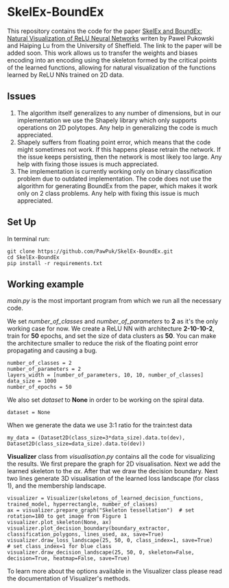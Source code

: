 # SkelEx-BoundEx
This repository contains the code for the paper [SkelEx and BoundEx: Natural Visualization of ReLU Neural Networks](https://arxiv.org/abs/2305.05562) 
writen by Pawel Pukowski and Haiping Lu from the University of Sheffield. The link to the paper will be added soon. 
This work allows us to transfer the weights and biases encoding into an encoding using the skeleton formed by the 
critical points of the learned functions, allowing for natural visualization of the functions learned by ReLU NNs
trained on 2D data. 

## Issues

1. The algorithm itself generalizes to any number of dimensions, but in our implementation we use the Shapely library 
which only supports operations on 2D polytopes. Any help in generalizing the code is much appreciated.
2. Shapely suffers from floating point error, which means that the code might sometimes not work. If this happens please
retrain the network. If the issue keeps persisting, then the network is most likely too large. Any help with fixing
those issues is much appreciated.
3. The implementation is currently working only on binary classification problem due to outdated implementation. The
code does not use the algorithm for generating BoundEx from the paper, which makes it work only on 2 class problems.
Any help with fixing this issue is much appreciated.

## Set Up

In terminal run:
```
git clone https://github.com/PawPuk/SkelEx-BoundEx.git
cd SkelEx-BoundEx
pip install -r requirements.txt
```

## Working example

*main.py* is the most important program from which we run all the necessary code.

We set *number_of_classes* and *number_of_parameters* to **2** as it's the only working case for now. We create a ReLU 
NN with architecture **2-10-10-2**, train for **50** epochs, and set the size of data clusters as **50**. You can 
make the architecture smaller to reduce the risk of the floating point error propagating and causing a bug.
```
number_of_classes = 2
number_of_parameters = 2
layers_width = [number_of_parameters, 10, 10, number_of_classes]
data_size = 1000
number_of_epochs = 50
```
We also set *dataset* to **None** in order to be working on the spiral data.
```
dataset = None
```
When we generate the data we use 3:1 ratio for the train:test data
```
my_data = (Dataset2D(class_size=3*data_size).data.to(dev), Dataset2D(class_size=data_size).data.to(dev))
```
**Visualizer** class from *visualisation.py* contains all the code for visualizing the results. We first prepare the 
graph for 2D visualisation. Next we add the learned skeleton to the *ax*. After that we draw the decision boundary.
Next two lines generate 3D visualisation of the learned loss landscape (for class 1), and the membership landscape.
```
visualizer = Visualizer(skeletons_of_learned_decision_functions, trained_model, hyperrectangle, number_of_classes)
ax = visualizer.prepare_graph("Skeleton tessellation")  # set rotation=180 to get image from Figure 1
visualizer.plot_skeleton(None, ax)
visualizer.plot_decision_boundary(boundary_extractor, classification_polygons, lines_used, ax, save=True)
visualizer.draw_loss_landscape(25, 50, 0, class_index=1, save=True)   # set class_index=1 for blue class
visualizer.draw_decision_landscape(25, 50, 0, skeleton=False, decision=True, heatmap=False, save=True)
```

To learn more about the options available in the Visualizer class please read the documentation of Visualizer's methods.
